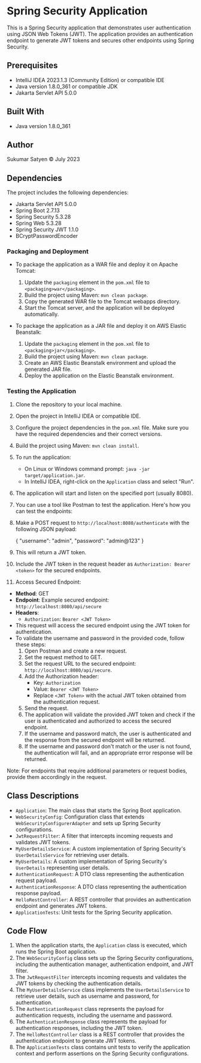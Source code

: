 # Spring Security Application

This is a Spring Security application that demonstrates user authentication using JSON Web Tokens (JWT). The application provides an authentication endpoint to generate JWT tokens and secures other endpoints using Spring Security.

## Prerequisites

- IntelliJ IDEA 2023.1.3 (Community Edition) or compatible IDE
- Java version 1.8.0_361 or compatible JDK
- Jakarta Servlet API 5.0.0

## Built With

- Java version 1.8.0_361

## Author

Sukumar Satyen © July 2023

## Dependencies

The project includes the following dependencies:

- Jakarta Servlet API 5.0.0
- Spring Boot 2.7.13
- Spring Security 5.3.28
- Spring Web 5.3.28
- Spring Security JWT 1.1.0
- BCryptPasswordEncoder

### Packaging and Deployment

- To package the application as a WAR file and deploy it on Apache Tomcat:
    1. Update the `packaging` element in the `pom.xml` file to `<packaging>war</packaging>`.
    2. Build the project using Maven: `mvn clean package`.
    3. Copy the generated WAR file to the Tomcat webapps directory.
    4. Start the Tomcat server, and the application will be deployed automatically.

- To package the application as a JAR file and deploy it on AWS Elastic Beanstalk:
    1. Update the `packaging` element in the `pom.xml` file to `<packaging>jar</packaging>`.
    2. Build the project using Maven: `mvn clean package`.
    3. Create an AWS Elastic Beanstalk environment and upload the generated JAR file.
    4. Deploy the application on the Elastic Beanstalk environment.


### Testing the Application

1. Clone the repository to your local machine.
2. Open the project in IntelliJ IDEA or compatible IDE.
3. Configure the project dependencies in the `pom.xml` file. Make sure you have the required dependencies and their correct versions.
4. Build the project using Maven: `mvn clean install`.
5. To run the application:
    - On Linux or Windows command prompt: `java -jar target/application.jar`.
    - In IntelliJ IDEA, right-click on the `Application` class and select "Run".
6. The application will start and listen on the specified port (usually 8080).
7. You can use a tool like Postman to test the application. Here's how you can test the endpoints:
8. Make a POST request to `http://localhost:8080/authenticate` with the following JSON payload:


    {
    "username": "admin",
    "password": "admin@123"
    }
9. This will return a JWT token.
10.  Include the JWT token in the request header as `Authorization: Bearer <token>` for the secured endpoints.
11. Access Secured Endpoint:
- **Method**: GET 
- **Endpoint**: Example secured endpoint: `http://localhost:8080/api/secure`
- **Headers**:
    - `Authorization`: `Bearer <JWT Token>`
- This request will access the secured endpoint using the JWT token for authentication.
- To validate the username and password in the provided code, follow these steps:
    1. Open Postman and create a new request.
    2. Set the request method to GET.
    3. Set the request URL to the secured endpoint: `http://localhost:8080/api/secure`.
    4. Add the Authorization header:
        - Key: `Authorization`
        - Value: `Bearer <JWT Token>`
        - Replace `<JWT Token>` with the actual JWT token obtained from the authentication request.
    5. Send the request.
    6. The application will validate the provided JWT token and check if the user is authenticated and authorized to access the secured endpoint.
    7. If the username and password match, the user is authenticated and the response from the secured endpoint will be returned.
    8. If the username and password don't match or the user is not found, the authentication will fail, and an appropriate error response will be returned.

Note: For endpoints that require additional parameters or request bodies, provide them accordingly in the request.

## Class Descriptions

- `Application`: The main class that starts the Spring Boot application.
- `WebSecurityConfig`: Configuration class that extends `WebSecurityConfigurerAdapter` and sets up Spring Security configurations.
- `JwtRequestFilter`: A filter that intercepts incoming requests and validates JWT tokens.
- `MyUserDetailsService`: A custom implementation of Spring Security's `UserDetailsService` for retrieving user details.
- `MyUserDetails`: A custom implementation of Spring Security's `UserDetails` representing user details.
- `AuthenticationRequest`: A DTO class representing the authentication request payload.
- `AuthenticationResponse`: A DTO class representing the authentication response payload.
- `HelloRestController`: A REST controller that provides an authentication endpoint and generates JWT tokens.
- `ApplicationTests`: Unit tests for the Spring Security application.

## Code Flow

1. When the application starts, the `Application` class is executed, which runs the Spring Boot application.
2. The `WebSecurityConfig` class sets up the Spring Security configurations, including the authentication manager, authentication endpoint, and JWT filter.
3. The `JwtRequestFilter` intercepts incoming requests and validates the JWT tokens by checking the authentication details.
4. The `MyUserDetailsService` class implements the `UserDetailsService` to retrieve user details, such as username and password, for authentication.
5. The `AuthenticationRequest` class represents the payload for authentication requests, including the username and password.
6. The `AuthenticationResponse` class represents the payload for authentication responses, including the JWT token.
7. The `HelloRestController` class is a REST controller that provides the authentication endpoint to generate JWT tokens.
8. The `ApplicationTests` class contains unit tests to verify the application context and perform assertions on the Spring Security configurations.

